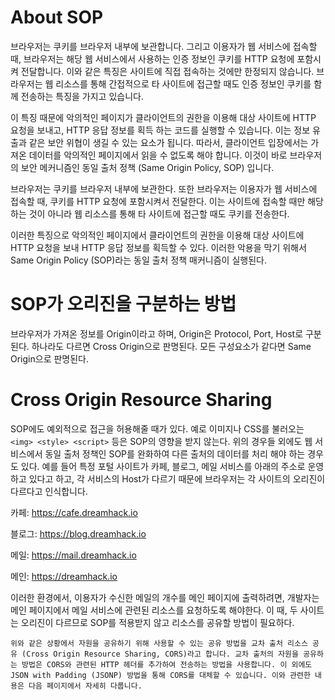 # About SOP

브라우저는 쿠키를 브라우저 내부에 보관합니다. 그리고 이용자가 웹 서비스에 접속할 때, 브라우저는 해당 웹 서비스에서 사용하는 인증 정보인 쿠키를 HTTP 요청에 포함시켜 전달합니다. 이와 같은 특징은 사이트에 직접 접속하는 것에만 한정되지 않습니다. 브라우저는 웹 리소스를 통해 간접적으로 타 사이트에 접근할 때도 인증 정보인 쿠키를 함께 전송하는 특징을 가지고 있습니다.

이 특징 때문에 악의적인 페이지가 클라이언트의 권한을 이용해 대상 사이트에 HTTP 요청을 보내고, HTTP 응답 정보를 획득 하는 코드를 실행할 수 있습니다. 이는 정보 유출과 같은 보안 위협이 생길 수 있는 요소가 됩니다. 따라서, 클라이언트 입장에서는 가져온 데이터를 악의적인 페이지에서 읽을 수 없도록 해야 합니다. 이것이 바로 브라우저의 보안 메커니즘인 동일 출처 정책 (Same Origin Policy, SOP) 입니다.

브라우저는 쿠키를 브라우저 내부에 보관한다. 또한 브라우저는 이용자가 웹 서비스에 접속할 때, 쿠키를 HTTP 요청에 포함시켜서 전달한다. 이는 사이트에 접속할 때만 해당하는 것이 아니라 웹 리소스를 통해 타 사이트에 접근할 때도 쿠키를 전송한다.

이러한 특징으로 악의적인 페이지에서 클라이언트의 권한을 이용해 대상 사이트에 HTTP 요청을 보내 HTTP 응답 정보를 획득할 수 있다. 이러한 악용을 막기 위해서 Same Origin Policy (SOP)라는 동일 출처 정책 매커니즘이 실행된다.

# SOP가 오리진을 구분하는 방법

브라우저가 가져온 정보를 Origin이라고 하며, Origin은 Protocol, Port, Host로 구분된다. 하나라도 다르면 Cross Origin으로 판명된다. 모든 구성요소가 같다면 Same Origin으로 판명된다.

# Cross Origin Resource Sharing

SOP에도 예외적으로 접근을 허용해줄 때가 있다. 예로 이미지나 CSS를 불러오는 ```<img> <style> <script>``` 등은 SOP의 영향을 받지 않는다. 위의 경우들 외에도 웹 서비스에서 동일 출처 정책인 SOP를 완화하여 다른 출처의 데이터를 처리 해야 하는 경우도 있다. 예를 들어 특정 포털 사이트가 카페, 블로그, 메일 서비스를 아래의 주소로 운영하고 있다고 하고, 각 서비스의 Host가 다르기 때문에 브라우저는 각 사이트의 오리진이 다르다고 인식합니다.

카페: https://cafe.dreamhack.io

블로그: https://blog.dreamhack.io

메일: https://mail.dreamhack.io

메인: https://dreamhack.io

이러한 환경에서, 이용자가 수신한 메일의 개수를 메인 페이지에 출력하려면, 개발자는 메인 페이지에서 메일 서비스에 관련된 리소스를 요청하도록 해야한다. 이 때, 두 사이트는 오리진이 다르므로 SOP를 적용받지 않고 리소스를 공유할 방법이 필요하다.

```
위와 같은 상황에서 자원을 공유하기 위해 사용할 수 있는 공유 방법을 교차 출처 리소스 공유 (Cross Origin Resource Sharing, CORS)라고 합니다. 교차 출처의 자원을 공유하는 방법은 CORS와 관련된 HTTP 헤더를 추가하여 전송하는 방법을 사용합니다. 이 외에도 JSON with Padding (JSONP) 방법을 통해 CORS를 대체할 수 있습니다. 이와 관련한 내용은 다음 페이지에서 자세히 다룹니다.
```
